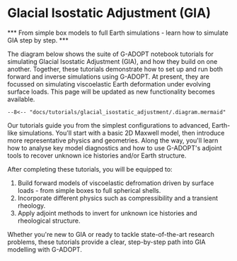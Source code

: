 # Glacial Isostatic Adjustment (GIA)

*** From simple box models to full Earth simulations - learn how to simulate GIA step by step. ***

The diagram below shows the suite of G-ADOPT notebook tutorials for simulating
Glacial Isostatic Adjustment (GIA), and how they build on one another. Together, these
tutorials demonstrate how to set up and run both forward and inverse
simulations using G-ADOPT. At present, they are focussed on simulating
viscoelastic Earth deformation under evolving surface loads. This page will be updated as
new functionality becomes available.

```mermaid
--8<-- "docs/tutorials/glacial_isostatic_adjustment/.diagram.mermaid"
```

Our tutorials guide you from the simplest configurations to advanced, Earth-like simulations.
You'll start with a basic 2D Maxwell model, then introduce more representative physics and
geometries. Along the way, you'll learn how to analyse key model diagnostics and how to use
G-ADOPT's adjoint tools to recover unknown ice histories and/or Earth structure.

After completing these tutorials, you will be equipped to:
1. Build forward models of viscoelastic defromation driven by surface loads - from simple boxes to full spherical shells.
2. Incorporate different physics such as compressibility and a transient rheology.
3. Apply adjoint methods to invert for unknown ice histories and rheological structure.

Whether you're new to GIA or ready to tackle state-of-the-art research problems,
these tutorials provide a clear, step-by-step path into GIA modelling with G-ADOPT.
